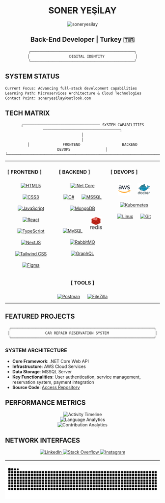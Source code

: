 <h1 align="center">SONER YEŞİLAY</h1>

<p align="center">
  <img src="https://komarev.com/ghpvc/?username=soneryesilay&label=Profile%20Views&color=0e75b6&style=flat" alt="soneryesilay" />
</p>

<h2 align="center"> Back-End Developer | Turkey 🇹🇷 </h2>

<div align="center">
  
```ascii
┌───────────────────────────────────────────────┐
│                  DIGITAL IDENTITY              │
└───────────────────────────────────────────────┘
```

</div>

## SYSTEM STATUS
```
Current Focus: Advancing full-stack development capabilities
Learning Path: Microservices Architecture & Cloud Technologies
Contact Point: soneryesilay@outlook.com
```

## TECH MATRIX

<div align="center">

```ascii
┌─────────────────────────────────── SYSTEM CAPABILITIES ───────────────────────────────────┐
│                                                                                           │
│               FRONTEND                   BACKEND                    DEVOPS                │
└───────────────────────────────────────────────────────────────────────────────────────────┘
```

</div>

<table width="100%">
<tr>
<td valign="top" width="33%">

### [ FRONTEND ]  
<div align="center">  
<a href="https://en.wikipedia.org/wiki/HTML5" target="_blank"><img style="margin: 10px" src="https://profilinator.rishav.dev/skills-assets/html5-original-wordmark.svg" alt="HTML5" height="40" /></a>  
<a href="https://www.w3schools.com/css/" target="_blank"><img style="margin: 10px" src="https://profilinator.rishav.dev/skills-assets/css3-original-wordmark.svg" alt="CSS3" height="40" /></a>
<a href="https://www.javascript.com/" target="_blank"><img style="margin: 10px" src="https://profilinator.rishav.dev/skills-assets/javascript-original.svg" alt="JavaScript" height="40" /></a>  
<a href="https://reactjs.org/" target="_blank"><img style="margin: 10px" src="https://profilinator.rishav.dev/skills-assets/react-original-wordmark.svg" alt="React" height="40" /></a>  
<a href="https://www.typescriptlang.org/" target="_blank"><img style="margin: 10px" src="https://profilinator.rishav.dev/skills-assets/typescript-original.svg" alt="TypeScript" height="40" /></a>
<a href="https://nextjs.org/" target="_blank"><img style="margin: 10px" src="https://profilinator.rishav.dev/skills-assets/nextjs.png" alt="NextJS" height="40" /></a>
<a href="https://tailwindcss.com/" target="_blank"><img style="margin: 10px" src="https://profilinator.rishav.dev/skills-assets/tailwindcss.svg" alt="Tailwind CSS" height="40" /></a>
<a href="https://www.figma.com/" target="_blank"><img style="margin: 10px" src="https://profilinator.rishav.dev/skills-assets/figma-icon.svg" alt="Figma" height="40" /></a> 
</div>
</td>
<td valign="top" width="33%">

### [ BACKEND ]  
<div align="center">  
<a href="https://dotnet.microsoft.com/download" target="_blank"><img style="margin: 10px" src="https://profilinator.rishav.dev/skills-assets/dotnetcore.png" alt=".Net Core" height="40" /></a>
<a href="https://docs.microsoft.com/en-us/dotnet/csharp/" target="_blank"><img style="margin: 10px" src="https://profilinator.rishav.dev/skills-assets/csharp-original.svg" alt="C#" height="40" /></a>
<a href="https://www.microsoft.com/en-us/sql-server" target="_blank"><img style="margin: 10px" src="https://www.svgrepo.com/show/303229/microsoft-sql-server-logo.svg" alt="MSSQL" height="40" /></a>
<a href="https://www.mongodb.com/" target="_blank"><img style="margin: 10px" src="https://profilinator.rishav.dev/skills-assets/mongodb-original-wordmark.svg" alt="MongoDB" height="40" /></a>  
<a href="https://www.mysql.com/" target="_blank"><img style="margin: 10px" src="https://profilinator.rishav.dev/skills-assets/mysql-original-wordmark.svg" alt="MySQL" height="40" /></a>
<a href="https://redis.io" target="_blank"><img style="margin: 10px" src="https://raw.githubusercontent.com/devicons/devicon/master/icons/redis/redis-original-wordmark.svg" alt="Redis" height="40" /></a>
<a href="https://www.rabbitmq.com/" target="_blank"><img style="margin: 10px" src="https://www.vectorlogo.zone/logos/rabbitmq/rabbitmq-icon.svg" alt="RabbitMQ" height="40" /></a>
<a href="https://graphql.org/" target="_blank"><img style="margin: 10px" src="https://profilinator.rishav.dev/skills-assets/graphql.png" alt="GraphQL" height="40" /></a>
</div>
</td>
<td valign="top" width="33%">

### [ DEVOPS ]  
<div align="center">  
<a href="https://aws.amazon.com" target="_blank"><img style="margin: 10px" src="https://raw.githubusercontent.com/devicons/devicon/master/icons/amazonwebservices/amazonwebservices-original-wordmark.svg" alt="AWS" height="40" /></a> 
<a href="https://www.docker.com/" target="_blank"><img style="margin: 10px" src="https://raw.githubusercontent.com/devicons/devicon/master/icons/docker/docker-original-wordmark.svg" alt="Docker" height="40" /></a> 
<a href="https://kubernetes.io/" target="_blank"><img style="margin: 10px" src="https://profilinator.rishav.dev/skills-assets/kubernetes-icon.svg" alt="Kubernetes" height="40" /></a>  
<a href="https://www.linux.org/" target="_blank"><img style="margin: 10px" src="https://profilinator.rishav.dev/skills-assets/linux-original.svg" alt="Linux" height="40" /></a>  
<a href="https://github.com/" target="_blank"><img style="margin: 10px" src="https://profilinator.rishav.dev/skills-assets/git-scm-icon.svg" alt="Git" height="40" /></a>  
</div>
</td>
</tr>
<tr>
<td valign="top" width="100%" colspan="3">

<h3 align="center">[ TOOLS ]</h3>
<div align="center">
<a href="https://postman.com" target="_blank"><img style="margin: 10px" src="https://www.vectorlogo.zone/logos/getpostman/getpostman-icon.svg" alt="Postman" height="40" /></a>
<a href="https://filezilla-project.org/" target="_blank"><img style="margin: 10px" src="https://cdn.jsdelivr.net/gh/devicons/devicon/icons/filezilla/filezilla-plain.svg" alt="FileZilla" height="40" /></a>
</div>
</td>
</tr>
</table>

## FEATURED PROJECTS

<div align="center">

```
┌─────────────────────────────────────────────────────────────────┐
│                CAR REPAIR RESERVATION SYSTEM                     │
└─────────────────────────────────────────────────────────────────┘
```

</div>

### SYSTEM ARCHITECTURE
- **Core Framework**: .NET Core Web API
- **Infrastructure**: AWS Cloud Services
- **Data Storage**: MSSQL Server
- **Key Functionalities**: User authentication, service management, reservation system, payment integration
- **Source Code**: [Access Repository](https://github.com/soneryesilay/CarRepairReservationSystem-LoginPage)

## PERFORMANCE METRICS

<div align="center">
  <img width="800" src="https://github-readme-activity-graph.vercel.app/graph?username=soneryesilay&theme=github-dark&hide_border=true&radius=8" alt="Activity Timeline" />
</div>

<div align="center">
  <img src="https://github-readme-stats.vercel.app/api/top-langs?username=soneryesilay&show_icons=true&count_private=true&hide_border=true&theme=tokyonight&layout=compact&langs_count=8" alt="Language Analytics" width="600px" />
</div>

<div align="center">
  <img src="https://github-readme-stats.vercel.app/api?username=soneryesilay&hide_border=true&show_icons=true&theme=tokyonight&include_all_commits=true&count_private=true" alt="Contribution Analytics" width="600px" />
</div>

## NETWORK INTERFACES
<div align="center">
  <a href="https://linkedin.com/in/soneryesilay" target="_blank">
    <img src="https://img.shields.io/badge/linkedin-%231E77B5.svg?&style=for-the-badge&logo=linkedin&logoColor=white&color=663399" alt="LinkedIn" style="margin-bottom: 5px;" />
  </a>
  <a href="https://stackoverflow.com/users/23093350" target="_blank">
    <img src="https://img.shields.io/badge/Stack%20Overflow-FE7A16?style=for-the-badge&logo=stack-overflow&logoColor=white&color=663399" alt="Stack Overflow" style="margin-bottom: 5px;" />
  </a>
  <a href="https://instagram.com/soneryesilay" target="_blank">
    <img src="https://img.shields.io/badge/instagram-%23E4405F.svg?&style=for-the-badge&logo=instagram&logoColor=white&color=663399" alt="Instagram" style="margin-bottom: 5px;" />
  </a>
</div>

---

![system trace](https://github.com/soneryesilay/soneryesilay/blob/output/github-snake-dark.svg)


